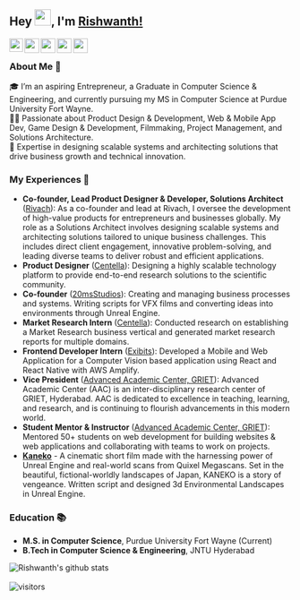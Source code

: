 ## Hey <img src="https://github.com/TheDudeThatCode/TheDudeThatCode/blob/master/Assets/Hi.gif" width="29px">, I'm [Rishwanth!](https://www.rishwanth.com/) 

<a href="https://www.linkedin.com/in/RishwanthPerumandla/">
  <img align="left" width="24px" src="https://cdn.jsdelivr.net/npm/simple-icons@v3/icons/linkedin.svg"  />
</a>
<a href="https://twitter.com/rishwanth1729">
  <img align="left" width="26px" src="https://cdn.jsdelivr.net/npm/simple-icons@v3/icons/twitter.svg" />
</a>
<a href="mailto:rishwanth.perumandla@hotmail.com">
  <img align="left" width="26px" src="https://cdn.jsdelivr.net/npm/simple-icons@v3/icons/gmail.svg" />
</a>
<a href="https://www.youtube.com/channel/UCnGr3eUbmg5gmbJ_PzX3fGQ">
  <img align="left" width="26px" src="https://cdn.jsdelivr.net/npm/simple-icons@v3/icons/youtube.svg" />
</a>
<a href="https://dev.to/rishwanthperumandla">
  <img align="left" width="26px" src="https://cdn.jsdelivr.net/npm/simple-icons@v3/icons/medium.svg" />
</a>

<br />

### About Me 🚀
🎓 I’m an aspiring Entrepreneur, a Graduate in Computer Science & Engineering, and currently pursuing my MS in Computer Science at Purdue University Fort Wayne.  
👨‍💻 Passionate about Product Design & Development, Web & Mobile App Dev, Game Design & Development, Filmmaking, Project Management, and Solutions Architecture.  
💼 Expertise in designing scalable systems and architecting solutions that drive business growth and technical innovation.  

### My Experiences 🙌
- **Co-founder, Lead Product Designer & Developer, Solutions Architect** ([Rivach](https://www.rivach.com/)): As a co-founder and lead at Rivach, I oversee the development of high-value products for entrepreneurs and businesses globally. My role as a Solutions Architect involves designing scalable systems and architecting solutions tailored to unique business challenges. This includes direct client engagement, innovative problem-solving, and leading diverse teams to deliver robust and efficient applications.
- **Product Designer** ([Centella](https://centella.co.in/)): Designing a highly scalable technology platform to provide end-to-end research solutions to the scientific community.
- **Co-founder** ([20msStudios](https://www.20msstudios.com/)): Creating and managing business processes and systems. Writing scripts for VFX films and converting ideas into environments through Unreal Engine.
- **Market Research Intern** ([Centella](https://centella.co.in/)): Conducted research on establishing a Market Research business vertical and generated market research reports for multiple domains.
- **Frontend Developer Intern** ([Exibits](https://exibits.io)): Developed a Mobile and Web Application for a Computer Vision based application using React and React Native with AWS Amplify.
- **Vice President** ([Advanced Academic Center, GRIET](https://www.aacgriet.com)): Advanced Academic Center (AAC) is an inter-disciplinary research center of GRIET, Hyderabad. AAC is dedicated to excellence in teaching, learning, and research, and is continuing to flourish advancements in this modern world.
- **Student Mentor & Instructor** ([Advanced Academic Center, GRIET](https://www.aacgriet.com)): Mentored 50+ students on web development for building websites & web applications and collaborating with teams to work on projects.
- **[Kaneko](https://youtu.be/RYD3EqWPZtQ)** - A cinematic short film made with the harnessing power of Unreal Engine and real-world scans from Quixel Megascans. Set in the beautiful, fictional-worldly landscapes of Japan, KANEKO is a story of vengeance. Written script and designed 3d Environmental Landscapes in Unreal Engine.

### Education 📚
- **M.S. in Computer Science**, Purdue University Fort Wayne (Current)
- **B.Tech in Computer Science & Engineering**, JNTU Hyderabad

![Rishwanth's github stats](https://github-readme-stats.vercel.app/api?username=RishwanthPerumandla&&theme=radical&show_icons=true&hide_border=true)
<br />
<br />
![visitors](https://visitor-badge.laobi.icu/badge?page_id=RishwanthPerumandla.RishwanthPerumandla)